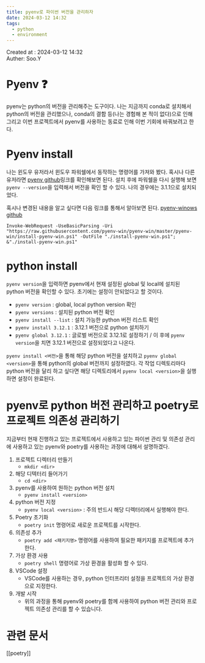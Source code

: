```yaml
---
title: pyenv로 파이썬 버전을 관리하자
date: 2024-03-12 14:32
tags:
  - python
  - environment
---
```


Created at : 2024-03-12 14:32  
Auther: Soo.Y  

# Pyenv ❓

pyenv는 python의 버전을 관리해주는 도구이다. 나는 지금까지 conda로 설치해서 python의 버전을 관리했으나, conda의 결함 등(나는 경험해 본 적이 없다)으로 인해 그리고 이번 프로젝트에서 pyenv를 사용하는 동료로 인해 이번 기회에 바꿔보려고 한다. 

# Pyenv install

나는 윈도우 유저라서 윈도우 파워쉘에서 동작하는 명령어를 가져와 봤다. 혹시나 다른 유저라면 [pyenv github](https://github.com/pyenv/pyenv?tab=readme-ov-file)링크를 확인해보면 된다. 
설치 후에 파워쉘을 다시 실행해 보면 `pyenv --version`을 입력해서 버전을 확인 할 수 있다. 나의 경우에는 3.1.1으로 설치되었다.

혹시나 변경된 내용을 알고 싶다면 다음 링크를 통해서 알아보면 된다. [pyenv-winows github](https://github.com/pyenv-win/pyenv-win)
```
Invoke-WebRequest -UseBasicParsing -Uri "https://raw.githubusercontent.com/pyenv-win/pyenv-win/master/pyenv-win/install-pyenv-win.ps1" -OutFile "./install-pyenv-win.ps1"; &"./install-pyenv-win.ps1"
```

# python install

`pyenv version`을 입력하면 pyenv에서 현재 설정된 global 및 local에 설치된 python 버전을 확인할 수 있다. 초기에는 설정이 안되었다고 할 것이다. 
- `pyenv version` : global, local python version 확인
- `pyenv versions` : 설치된 python 버전 확인  
- `pyenv install --list` :  설치 가능한 python 버전 리스트 확인
- `pyenv install 3.12.1` : 3.12.1 버전으로 python 설치하기 
- `pyenv global 3.12.1` : 글로벌 버전으로 3.12.1로 설정하기 / 이 후에 `pyenv version`을 치면 3.12.1 버전으로 설정되었다고 나온다.

`pyenv install <버전>`을 통해 해당 python 버전을 설치하고 `pyenv global <version>`을 통해 python의 global 버전까지 설정하였다. 각 작업 디렉토리마다 python 버전을 달리 하고 싶다면 해당 디렉토리에서 `pyenv local <version>`을 실행하면 설정이 완료된다. 

# pyenv로 python 버전 관리하고 poetry로 프로젝트 의존성 관리하기

지금부터 현재 진행하고 있는 프로젝트에서 사용하고 있는 파이썬 관리 및 의존성 관리에 사용하고 있는 pyenv와 poetry를 사용하는 과정에 대해서 설명하겠다.

1. 프로젝트 디렉터리 만들기
	- `mkdir <dir>`
2. 해당 디텍터리 들어가기
	- `cd <dir>`
3. pyenv를 사용하여 원하는 python 버전 설치
	- `pyenv install <version>`
4. python 버전 지정
	- `pyenv local <version>` : 주의 반드시 해당 디렉터리에서 실행해야 한다.
5. Poetry 초기화
	- `poetry init` 명령어로 새로운 프로젝트를 시작한다.
6. 의존성 추가
	- `poetry add <패키지명>` 명령어를 사용하여 필요한 패키지를 프로젝트에 추가한다.
7. 가상 환경 사용
	- `poetry shell` 명령어로 가상 환경을 활성화 할 수 있다.
8. VSCode 설정
	- VSCode를 사용하는 경우, python 인터프리터 설정을 프로젝트의 가상 환경으로 지정한다.
9. 개발 시작
	- 위의 과정을 통해 pyenv와 poetry를 함께 사용하여 python 버전 관리와 프로젝트 의존성 관리를 할 수 있습니다.

# 관련 문서
[[poetry]]
